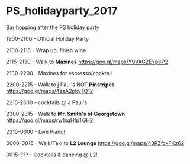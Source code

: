 # PS_holidayparty_2017
Bar hopping after the PS holiday party


1900-2100 - Official Holiday Party

2100-2115 - Wrap up, finish wine

2115-2130 - Walk to **Maxines** https://goo.gl/maps/Y9VAG2EYp6P2

2130-2200 - Maxines for espresso/cocktail

2200-2215 - Walk to j  Paul's NOT **Pinstripes** https://goo.gl/maps/4zsA2pkvTQ12

2215-2300 - cocktails @ J Paul's

2300-2315 - Walk to **Mr. Smith's of Georgetown** https://goo.gl/maps/rw1xqHfpTGH2

2315-0000 - Live Piano!

0000-0015 - Walk/Taxi to **L2 Lounge** https://goo.gl/maps/43RZfcxFKz62

0015-???  - Cocktails & dancing @ L2!


